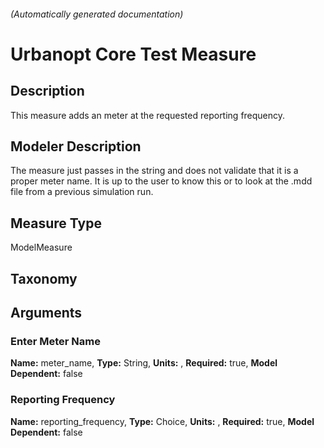 

###### (Automatically generated documentation)

# Urbanopt Core Test Measure

## Description
This measure adds an meter at the requested reporting frequency.

## Modeler Description
The measure just passes in the string and does not validate that it is a proper meter name. It is up to the user to know this or to look at the .mdd file from a previous simulation run.

## Measure Type
ModelMeasure

## Taxonomy


## Arguments


### Enter Meter Name

**Name:** meter_name,
**Type:** String,
**Units:** ,
**Required:** true,
**Model Dependent:** false

### Reporting Frequency

**Name:** reporting_frequency,
**Type:** Choice,
**Units:** ,
**Required:** true,
**Model Dependent:** false




